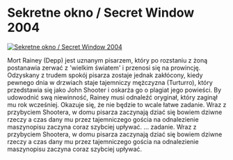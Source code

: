 Sekretne okno / Secret Window 2004 
=============
[![Sekretne okno / Secret Window 2004 ](http://vidos.pl/images/player.gif)](http://vidos.pl/sekretne-okno-secret-window-2004)

 Mort Rainey (Depp) jest uznanym pisarzem, który po rozstaniu z żoną postanawia zerwać z 'wielkim światem' i przenosi się na prowincję. Odzyskany z trudem spokój pisarza zostaje jednak zakłócony, kiedy pewnego dnia w drzwiach staje tajemniczy mężczyzna (Turturro), który przedstawia się jako John Shooter i oskarża go o plagiat jego powieści. By udowodnić swą niewinność, Rainey musi odnaleźć oryginał, który zaginął mu rok wcześniej. Okazuje się, że nie będzie to wcale łatwe zadanie. Wraz z przybyciem Shootera, w domu pisarza zaczynają dziać się bowiem dziwne rzeczy a czas dany mu przez tajemniczego gościa na odnalezienie maszynopisu zaczyna coraz szybciej upływać.   ... zadanie. Wraz z przybyciem Shootera, w domu pisarza zaczynają dziać się bowiem dziwne rzeczy a czas dany mu przez tajemniczego gościa na odnalezienie maszynopisu zaczyna coraz szybciej upływać.
